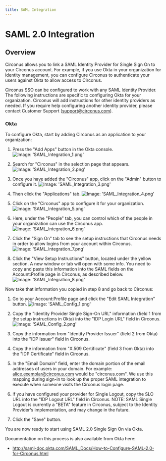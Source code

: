 ```yaml
---
title: SAML Integration
---
```


# SAML 2.0 Integration

## Overview

Circonus allows you to link a SAML Identity Provider for Single Sign On to your Circonus account. For example, if you use Okta in your organization for identity management, you can configure Circonus to authenticate your users against Okta to allow access to Circonus.

Circonus SSO can be configured to work with any SAML Identity Provider. The following instructions are specific to configuring Okta for your organization. Circonus will add instructions for other identity providers as needed. If you require help configuring another identity provider, please contact Customer Support ([support@circonus.com](mailto:support@circonus.com)).

### Okta

To configure Okta, start by adding Circonus as an application to your organization:

 1. Press the "Add Apps" button in the Okta console.
![Image: 'SAML_Integration_1.png'](/images/circonus/SAML_Integration_1.png)

 2. Search for "Circonus" in the selection page that appears.
![Image: 'SAML_Integration_2.png'](/images/circonus/SAML_Integration_2.png)

 3. Once you have added the "Circonus" app, click on the "Admin" button to configure it.
![Image: 'SAML_Integration_3.png'](/images/circonus/SAML_Integration_3.png)

 4. Then click the "Applications" tab.
![Image: 'SAML_Integration_4.png'](/images/circonus/SAML_Integration_4.png)

 5. Click on the "Circonus" app to configure it for your organization.
![Image: 'SAML_Integration_5.png'](/images/circonus/SAML_Integration_5.png)

 6. Here, under the "People" tab, you can control which of the people in your organization can use the Circonus app.
![Image: 'SAML_Integration_6.png'](/images/circonus/SAML_Integration_6.png)

 7. Click the "Sign On" tab to see the setup instructions that Circonus needs in order to allow logins from your account within Circonus.
![Image: 'SAML_Integration_7.png'](/images/circonus/SAML_Integration_7.png)

 8. Click the "View Setup Instructions" button, located under the yellow section. A new window or tab will open with some info. You need to copy and paste this information into the SAML fields on the Account:Profile page in Circonus, as described below.
![Image: 'SAML_Integration_8.png'](/images/circonus/SAML_Integration_8.png)

Now take that information you copied in step 8 and go back to Circonus:

 1. Go to your Account:Profile page and click the "Edit SAML Integration" button.
![Image: 'SAML_Config_1.png'](/images/circonus/SAML_Config_1.png)

 2. Copy the "Identity Provider Single Sign-On URL" information (field 1 from the setup instructions in Okta) into the "IDP Login URL" field in Circonus.
![Image: 'SAML_Config_2.png'](/images/circonus/SAML_Config_2.png)

 3. Copy the information from "Identity Provider Issuer" (field 2 from Okta) into the "IDP Issuer" field in Circonus.
 4. Copy the information from "X.509 Certificate" (field 3 from Okta) into the "IDP Certificate" field in Circonus.
 5. In the "Email Domain" field, enter the domain portion of the email addresses of users in your domain. For example: alice.exemplar@circonus.com would be "circonus.com". We use this mapping during sign-in to look up the proper SAML integration to execute when someone visits the Circonus login page.
 6. If you have configured your provider for Single Logout, copy the SLO URL into the "IDP Logout URL" field in Circonus. NOTE: SAML Single Logout is currently a "BETA" feature in Circonus, subject to the Identity Provider's implementation, and may change in the future.
 7. Click the "Save" button.

You are now ready to start using SAML 2.0 Single Sign On via Okta.

Documentation on this process is also available from Okta here:
 * http://saml-doc.okta.com/SAML_Docs/How-to-Configure-SAML-2.0-for-Circonus.html
